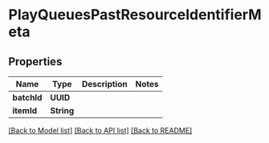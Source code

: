 # PlayQueuesPastResourceIdentifierMeta

## Properties
Name | Type | Description | Notes
------------ | ------------- | ------------- | -------------
**batchId** | **UUID** |  | 
**itemId** | **String** |  | 

[[Back to Model list]](../README.md#documentation-for-models) [[Back to API list]](../README.md#documentation-for-api-endpoints) [[Back to README]](../README.md)


